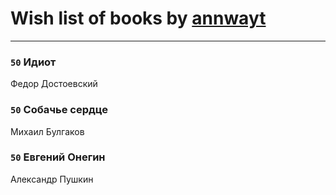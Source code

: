 # Wish list of books by [annwayt](http://vk.com/id31966279)
---

### `50` Идиот
Федор Достоевский

### `50` Собачье сердце
Михаил Булгаков

### `50` Евгений Онегин
Александр Пушкин

